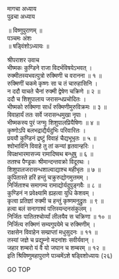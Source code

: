 मागचा अध्याय  
पुढचा अध्याय  
  
॥ विष्णुपुराणम् ॥  
पञ्चमः अंशः  
॥ षड्विंशोऽध्यायः ॥  
  
श्रीपराशर उवाच  
भीष्मकः कुण्डिने राजा विदर्भविषयेऽभवत् ।  
रुक्मीतस्यभवत्पुत्रो रुक्मिणी च वरानना ॥ १ ॥  
रुक्मिणीं चकमे कृष्णः सा च तं चारुहासिनि ।  
न ददौ याचते चैनां रुक्मी द्वेषेण चक्रिणे ॥ २ ॥  
ददौ च शिशुपालाय जरासन्धप्रचोदितः ।  
भीष्मको रुक्मिणा सार्धं रुक्मिणीमुरुविक्रमः ॥ ३ ॥  
विवाहार्यं ततः सर्वे जरासन्धमुखा नृपाः ।  
भीष्मकस्य पुरं जग्मुः शिशुपालप्रियैषिणः ॥ ४ ॥  
कृष्णोऽपि बलभद्राद्यैर्यदुभिः परिवारितः ।  
प्रययौ कुण्डिनं द्रष्टुं विवाहं चैद्यभूभृतः ॥ ५ ॥  
श्वोभाविनि विवाहे तु तां कन्यां हृतवान्हरिः ।  
विपक्षभारमासज्य रामादिष्वथ बन्धुषु ॥ ६ ॥  
ततश्च पैण्ड्रकः श्रीमान्दन्तवक्रो विदूरथः ।  
शिशुपालजरासन्धशाल्वाद्याश्च महीभृतः ॥ ७ ॥  
कुपितास्ते हरिं हन्तुं चक्रुरुद्योगमुत्तमम् ।  
निर्जिताश्च समागम्य रामाद्योर्यदुपुङ्गवैः ॥ ८ ॥  
कुण्डिनं न प्रवेक्ष्यामि ह्यहत्वा युधि केशवम् ।  
कृत्वा प्रतिज्ञां रुक्मी च हन्तुं कृष्णमनुद्रुतः ॥ ९ ॥  
हत्वा बलं सनागाश्वं पत्तिस्यन्दनसंकुलम् ।  
निर्जितः पातितश्चोर्व्यां लीलयैव स चक्रिणा ॥ १० ॥  
निर्जित्य रुक्मिणं सम्यगुपयेमे च रुक्मिणीम् ।  
राक्षसेन विवाहेन सम्प्राप्तां मधुसुदनः ॥ ११ ॥  
तस्यां जज्ञे च प्रद्युम्नो मदनांशः सवीर्यवान् ।  
जहार शम्बरो यं वै यो जघान च शम्बरम् ॥ १२ ॥  
इति श्रिविष्णुमहापुराणे पञ्चमेंऽशे षड्विशोध्यायः (२६)  
  
GO TOP
